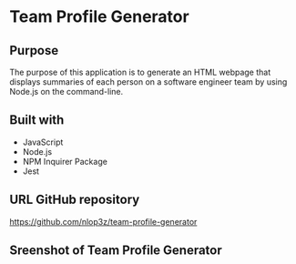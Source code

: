 # Team Profile Generator

## Purpose
The purpose of this application is to generate an HTML webpage that displays summaries of each person on a software engineer team by using Node.js on the command-line.

## Built with
* JavaScript
* Node.js
* NPM Inquirer Package
* Jest

## URL GitHub repository
https://github.com/nlop3z/team-profile-generator

## Sreenshot of Team Profile Generator

